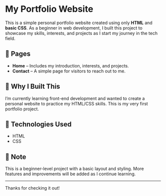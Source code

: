 # My Portfolio Website

This is a simple personal portfolio website created using only **HTML** and **basic CSS**. As a beginner in web development, I built this project to showcase my skills, interests, and projects as I start my journey in the tech field.

## 📄 Pages

- **Home** – Includes my introduction, interests, and projects.
- **Contact** – A simple page for visitors to reach out to me.

## 🚀 Why I Built This

I’m currently learning front-end development and wanted to create a personal website to practice my HTML/CSS skills. This is my very first portfolio project.

## 🌱 Technologies Used

- HTML
- CSS

## 📌 Note

This is a beginner-level project with a basic layout and styling. More features and improvements will be added as I continue learning.

---

Thanks for checking it out!
